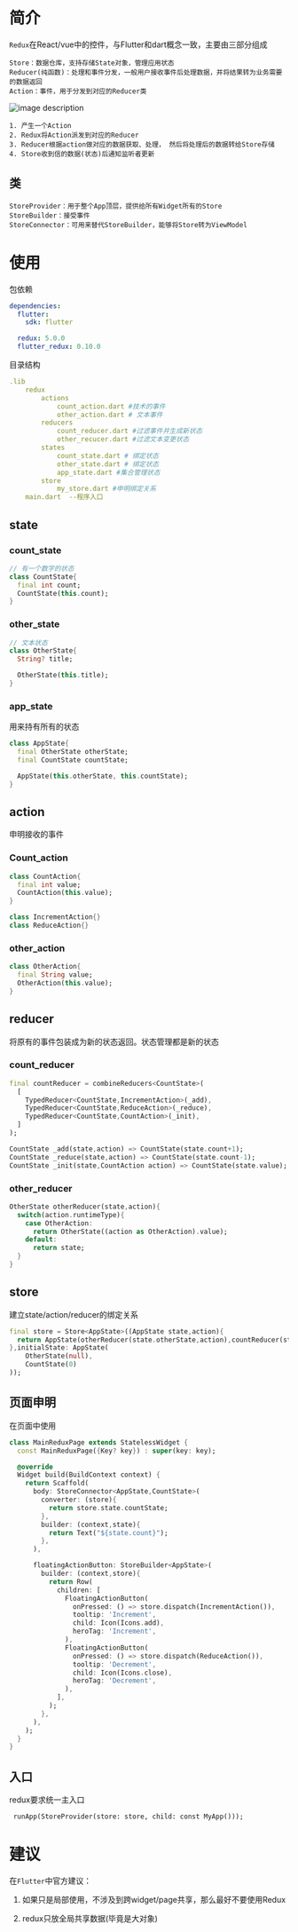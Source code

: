 # 简介

`Redux`在React/vue中的控件，与Flutter和dart概念一致，主要由三部分组成

```
Store：数据仓库，支持存储State对象，管理应用状态
Reducer(纯函数)：处理和事件分发，一般用户接收事件后处理数据，并将结果转为业务需要的数据返回
Action：事件，用于分发到对应的Reducer类
```

![image description](../../imgs/redux.png)

```
1. 产生一个Action
2. Redux将Action派发到对应的Reducer
3. Reducer根据action做对应的数据获取、处理， 然后将处理后的数据转给Store存储
4. Store收到信的数据(状态)后通知监听者更新
```

## 类

```
StoreProvider：用于整个App顶层，提供给所有Widget所有的Store
StoreBuilder：接受事件
StoreConnector：可用来替代StoreBuilder，能够将Store转为ViewModel
```



# 使用

包依赖

```yaml
dependencies:
  flutter:
    sdk: flutter

  redux: 5.0.0
  flutter_redux: 0.10.0
```

目录结构

```yaml
.lib
	redux
		actions
			count_action.dart #技术的事件
			other_action.dart # 文本事件
		reducers
			count_reducer.dart #过滤事件并生成新状态
			other_recucer.dart #过滤文本变更状态
		states
			count_state.dart # 绑定状态
			other_state.dart # 绑定状态
			app_state.dart #集合管理状态
		store
			my_store.dart #申明绑定关系
	main.dart  --程序入口
```

## state

### count_state

```dart
// 有一个数字的状态
class CountState{
  final int count;
  CountState(this.count);
}
```

### other_state

```dart
// 文本状态
class OtherState{
  String? title;

  OtherState(this.title);
}
```

### app_state

用来持有所有的状态

```dart
class AppState{
  final OtherState otherState;
  final CountState countState;

  AppState(this.otherState, this.countState);
}
```

## action

申明接收的事件

### Count_action

```dart
class CountAction{
  final int value;
  CountAction(this.value);
}

class IncrementAction{}
class ReduceAction{}
```

### other_action

```dart
class OtherAction{
  final String value;
  OtherAction(this.value);
}
```

## reducer

将原有的事件包装成为新的状态返回。状态管理都是新的状态

### count_reducer

```dart
final countReducer = combineReducers<CountState>(
  [
    TypedReducer<CountState,IncrementAction>(_add),
    TypedReducer<CountState,ReduceAction>(_reduce),
    TypedReducer<CountState,CountAction>(_init),
  ]
);

CountState _add(state,action) => CountState(state.count+1);
CountState _reduce(state,action) => CountState(state.count-1);
CountState _init(state,CountAction action) => CountState(state.value);
```

### other_reducer

```dart
OtherState otherReducer(state,action){
  switch(action.runtimeType){
    case OtherAction:
      return OtherState((action as OtherAction).value);
    default:
      return state;
  }
}
```

## store

建立state/action/reducer的绑定关系

```dart
final store = Store<AppState>((AppState state,action){
  return AppState(otherReducer(state.otherState,action),countReducer(state.countState,action));
},initialState: AppState(
    OtherState(null),
    CountState(0)
));
```

## 页面申明

在页面中使用

```dart
class MainReduxPage extends StatelessWidget {
  const MainReduxPage({Key? key}) : super(key: key);

  @override
  Widget build(BuildContext context) {
    return Scaffold(
      body: StoreConnector<AppState,CountState>(
        converter: (store){
          return store.state.countState;
        },
        builder: (context,state){
          return Text("${state.count}");
        },
      ),

      floatingActionButton: StoreBuilder<AppState>(
        builder: (context,store){
          return Row(
            children: [
              FloatingActionButton(
                onPressed: () => store.dispatch(IncrementAction()),
                tooltip: 'Increment',
                child: Icon(Icons.add),
                heroTag: 'Increment',
              ),
              FloatingActionButton(
                onPressed: () => store.dispatch(ReduceAction()),
                tooltip: 'Decrement',
                child: Icon(Icons.close),
                heroTag: 'Decrement',
              ),
            ],
          );
        },
      ),
    );
  }
}
```

## 入口

redux要求统一主入口

```da
 runApp(StoreProvider(store: store, child: const MyApp()));
```





# 建议

在`Flutter`中官方建议：

1. 如果只是局部使用，不涉及到跨widget/page共享，那么最好不要使用Redux

2. redux只放全局共享数据(毕竟是大对象)